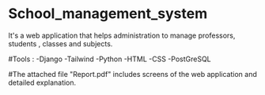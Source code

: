 # School_management_system
It's a web application that helps administration to manage professors, students , classes and subjects.

#Tools : 
-Django 
-Tailwind 
-Python 
-HTML 
-CSS 
-PostGreSQL

#The attached file "Report.pdf" includes screens of the web application and detailed explanation.
